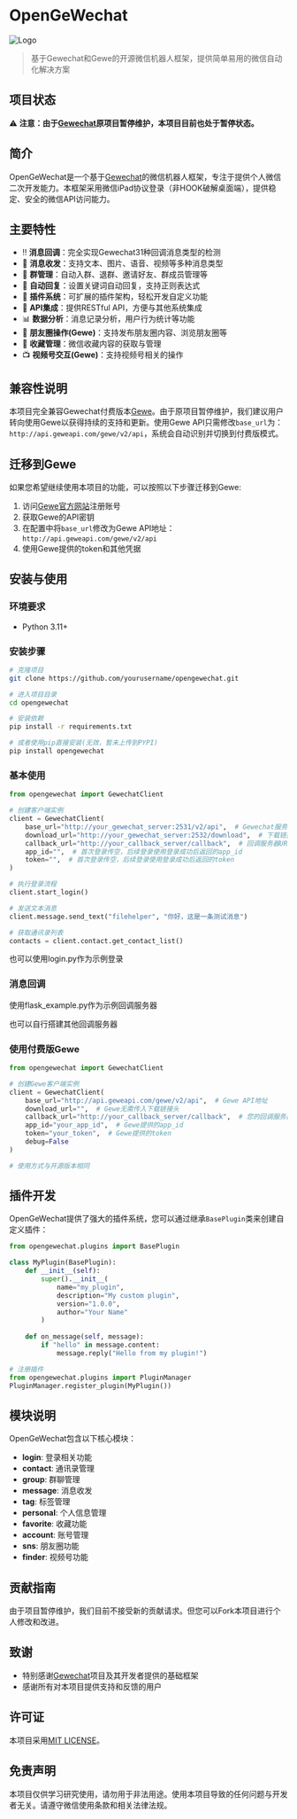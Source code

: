 # OpenGeWechat

![Logo](https://github.com/Devo919/Gewechat/raw/main/logo.png)

> 基于Gewechat和Gewe的开源微信机器人框架，提供简单易用的微信自动化解决方案

## 项目状态

⚠️ **注意：由于[Gewechat](https://github.com/Devo919/Gewechat)原项目暂停维护，本项目目前也处于暂停状态。**

## 简介

OpenGeWechat是一个基于[Gewechat](https://github.com/Devo919/Gewechat)的微信机器人框架，专注于提供个人微信二次开发能力。本框架采用微信iPad协议登录（非HOOK破解桌面端），提供稳定、安全的微信API访问能力。

## 主要特性

- ‼️ **消息回调**：完全实现Gewechat31种回调消息类型的检测
- 💬 **消息收发**：支持文本、图片、语音、视频等多种消息类型
- 👥 **群管理**：自动入群、退群、邀请好友、群成员管理等
- 🤖 **自动回复**：设置关键词自动回复，支持正则表达式
- 🔌 **插件系统**：可扩展的插件架构，轻松开发自定义功能
- 🔄 **API集成**：提供RESTful API，方便与其他系统集成
- 📊 **数据分析**：消息记录分析，用户行为统计等功能
- 📱 **朋友圈操作(Gewe)**：支持发布朋友圈内容、浏览朋友圈等
- 💾 **收藏管理**：微信收藏内容的获取与管理
- 📺 **视频号交互(Gewe)**：支持视频号相关的操作

## 兼容性说明

本项目完全兼容Gewechat付费版本[Gewe](https://geweapi.com)。由于原项目暂停维护，我们建议用户转向使用Gewe以获得持续的支持和更新。使用Gewe API只需修改`base_url`为：`http://api.geweapi.com/gewe/v2/api`，系统会自动识别并切换到付费版模式。

## 迁移到Gewe

如果您希望继续使用本项目的功能，可以按照以下步骤迁移到Gewe:

1. 访问[Gewe官方网站](https://geweapi.com)注册账号
2. 获取Gewe的API密钥
3. 在配置中将`base_url`修改为Gewe API地址：`http://api.geweapi.com/gewe/v2/api`
4. 使用Gewe提供的token和其他凭据

## 安装与使用

### 环境要求

- Python 3.11+

### 安装步骤

```bash
# 克隆项目
git clone https://github.com/yourusername/opengewechat.git

# 进入项目目录
cd opengewechat

# 安装依赖
pip install -r requirements.txt

# 或者使用pip直接安装(无效，暂未上传到PYPI)
pip install opengewechat
```

### 基本使用

```python
from opengewechat import GewechatClient

# 创建客户端实例
client = GewechatClient(
    base_url="http://your_gewechat_server:2531/v2/api",  # Gewechat服务的基础URL
    download_url="http://your_gewechat_server:2532/download",  # 下载链接的基础URL
    callback_url="http://your_callback_server/callback",  # 回调服务器URL
    app_id="",  # 首次登录传空，后续登录使用登录成功后返回的app_id
    token="",  # 首次登录传空，后续登录使用登录成功后返回的token
)

# 执行登录流程
client.start_login()

# 发送文本消息
client.message.send_text("filehelper", "你好，这是一条测试消息")

# 获取通讯录列表
contacts = client.contact.get_contact_list()
```

也可以使用login.py作为示例登录

### 消息回调

使用flask_example.py作为示例回调服务器

也可以自行搭建其他回调服务器

### 使用付费版Gewe

```python
from opengewechat import GewechatClient

# 创建Gewe客户端实例
client = GewechatClient(
    base_url="http://api.geweapi.com/gewe/v2/api",  # Gewe API地址
    download_url="",  # Gewe无需传入下载链接头
    callback_url="http://your_callback_server/callback",  # 您的回调服务器
    app_id="your_app_id",  # Gewe提供的app_id
    token="your_token",  # Gewe提供的token
    debug=False  
)

# 使用方式与开源版本相同
```

## 插件开发

OpenGeWechat提供了强大的插件系统，您可以通过继承`BasePlugin`类来创建自定义插件：

```python
from opengewechat.plugins import BasePlugin

class MyPlugin(BasePlugin):
    def __init__(self):
        super().__init__(
            name="my_plugin",
            description="My custom plugin",
            version="1.0.0",
            author="Your Name"
        )
    
    def on_message(self, message):
        if "hello" in message.content:
            message.reply("Hello from my plugin!")

# 注册插件
from opengewechat.plugins import PluginManager
PluginManager.register_plugin(MyPlugin())
```

## 模块说明

OpenGeWechat包含以下核心模块：

- **login**: 登录相关功能
- **contact**: 通讯录管理
- **group**: 群聊管理
- **message**: 消息收发
- **tag**: 标签管理
- **personal**: 个人信息管理
- **favorite**: 收藏功能
- **account**: 账号管理
- **sns**: 朋友圈功能
- **finder**: 视频号功能

## 贡献指南

由于项目暂停维护，我们目前不接受新的贡献请求。但您可以Fork本项目进行个人修改和改进。

## 致谢

- 特别感谢[Gewechat](https://github.com/Devo919/Gewechat)项目及其开发者提供的基础框架
- 感谢所有对本项目提供支持和反馈的用户

## 许可证

本项目采用[MIT LICENSE](LICENSE)。

## 免责声明

本项目仅供学习研究使用，请勿用于非法用途。使用本项目导致的任何问题与开发者无关。请遵守微信使用条款和相关法律法规。
